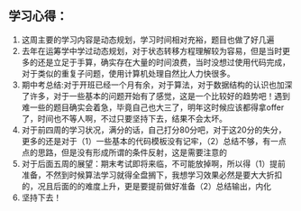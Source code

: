 ## 学习心得：
1. 这周主要的学习内容是动态规划，学习时间相对充裕，题目也做了好几遍
2. 去年在运筹学中学过动态规划，对于状态转移方程理解较为容易，但是当时更多的还是立足于手算，确实存在大量的时间浪费，当时没想过使用代码完成，对于类似的重复子问题，使用计算机处理自然比人力快很多。
3. 期中考总结:对于开班已经一个月有余，对于算法，对于数据结构的认识也加深了许多，对于一些基本的问题开始有了感觉，这是一个比较好的趋势吧！遇到难一些的题目确实会着急，毕竟自己也大三了，明年这时候应该都得拿offer了，时间也不等人啊，不过只要坚持下去，结果不会太坏。
4. 对于前四周的学习状况，满分的话，自己打分80分吧，对于这20分的失分，更多的还是对于（1）一些基本的代码模板没有记牢，（2）总结不够，有一点点的思路，但是没有形成所谓的条件反射，这是需要注意的
5. 对于后面五周的展望：期末考试即将来临，不可能放掉啊，所以得（1）提前准备，不然到时候算法学习就得全盘搁下，我想学习效果必然是要大大折扣的，况且后面的的难度上升，更是要提前做好准备（2）总结输出，内化
6. 坚持下去！